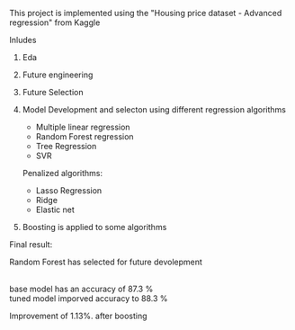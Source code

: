 This project is implemented using the "Housing price dataset - Advanced regression"  from Kaggle

Inludes
1. Eda
2. Future engineering
3. Future Selection
4. Model Development and selecton using different regression algorithms

   * Multiple linear regression
   * Random Forest regression
   * Tree Regression
   *  SVR

   Penalized algorithms:
   * Lasso Regression
   * Ridge
   * Elastic net
   
5. Boosting is applied to some algorithms

Final result:

Random Forest has selected for future devolepment

<br>base model has an accuracy of 87.3 %
<br> tuned model imporved accuracy to 88.3 %

Improvement of 1.13%. after boosting

